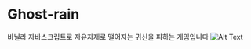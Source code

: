 # Ghost-rain
바닐라 자바스크립트로 자유자재로 떨어지는 귀신을 피하는 게임입니다
![Alt Text](https://media.giphy.com/media/kHmPl3rp3doTLFyhTq/giphy.gif)
